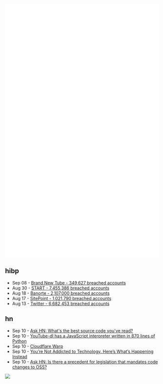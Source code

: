 ![Metrics](https://raw.githubusercontent.com/phixion/phixion/master/metrics.svg)

## hibp

<!--
for https://github.com/phixion/phixion/blob/main/.github/workflows/feeds.yml
-->
<!--START_SECTION:haveibeenpwnd-->
- Sep 08 - [Brand New Tube - 349,627 breached accounts](https://haveibeenpwned.com/PwnedWebsites#BrandNewTube)
- Aug 30 - [START - 7,455,386 breached accounts](https://haveibeenpwned.com/PwnedWebsites#Start)
- Aug 18 - [Banorte - 2,107,000 breached accounts](https://haveibeenpwned.com/PwnedWebsites#Banorte)
- Aug 17 - [SitePoint - 1,021,790 breached accounts](https://haveibeenpwned.com/PwnedWebsites#SitePoint)
- Aug 13 - [Twitter - 6,682,453 breached accounts](https://haveibeenpwned.com/PwnedWebsites#Twitter)
<!--END_SECTION:haveibeenpwnd-->

## hn

<!--
for https://github.com/phixion/phixion/blob/main/.github/workflows/feeds.yml
-->
<!--START_SECTION:hn-->
- Sep 10 - [Ask HN: What's the best source code you've read?](https://news.ycombinator.com/item?id=32793534)
- Sep 10 - [YouTube-dl has a JavaScript interpreter written in 870 lines of Python](https://twitter.com/zhuowei/status/1568659229887664129)
- Sep 10 - [Cloudflare Warp](https://1.1.1.1)
- Sep 10 - [You’re Not Addicted to Technology. Here’s What’s Happening Instead](https://www.nirandfar.com/technology-addiction/)
- Sep 10 - [Ask HN: Is there a precedent for legislation that mandates code changes to OSS?](https://news.ycombinator.com/item?id=32792825)
<!--END_SECTION:hn-->

<!--
for https://yhype.me
-->
![](https://hit.yhype.me/github/profile?user_id=13013670)
